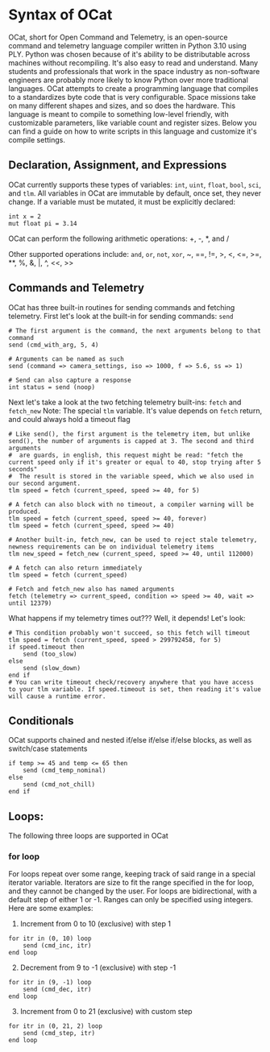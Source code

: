 # Syntax of OCat
OCat, short for Open Command and Telemetry, is an open-source command and telemetry language compiler written in Python 3.10 using PLY. Python was chosen because of it's ability to
be distributable across machines without recompiling. It's also easy to read and understand. Many students and professionals that work in the space industry as non-software engineers
are probably more likely to know Python over more traditional languages. OCat attempts to create a programming language that compiles to a standardizes byte code that is very configurable.
Space missions take on many different shapes and sizes, and so does the hardware. This language is meant to compile to something low-level friendly, with customizable parameters, like 
variable count and register sizes. Below you can find a guide on how to write scripts in this language and customize it's compile settings.

## Declaration, Assignment, and Expressions
OCat currently supports these types of variables: `int`, `uint`, `float`, `bool`, `sci`, and `tlm`. All variables in OCat are immutable by default, once set, they never change. If a variable must be mutated, it
must be explicitly declared:
```
int x = 2
mut float pi = 3.14
```
OCat can perform the following arithmetic operations: +, -, *, and /

Other supported operations include: `and`, `or`, `not`, `xor`, ~, ==, !=, >, <, <=, >=, **, %, &, |, ^, <<, >>

## Commands and Telemetry
OCat has three built-in routines for sending commands and fetching telemetry. First let's look at the built-in for sending commands: `send`
```
# The first argument is the command, the next arguments belong to that command
send (cmd_with_arg, 5, 4)

# Arguments can be named as such
send (command => camera_settings, iso => 1000, f => 5.6, ss => 1)

# Send can also capture a response
int status = send (noop)
```
Next let's take a look at the two fetching telemetry built-ins: `fetch` and `fetch_new`
Note: The special `tlm` variable. It's value depends on `fetch` return, and could always hold a timeout flag
```
# Like send(), the first argument is the telemetry item, but unlike send(), the number of arguments is capped at 3. The second and third arguments
#  are guards, in english, this request might be read: "fetch the current speed only if it's greater or equal to 40, stop trying after 5 seconds"
#  The result is stored in the variable speed, which we also used in our second argument. 
tlm speed = fetch (current_speed, speed >= 40, for 5)

# A fetch can also block with no timeout, a compiler warning will be produced.
tlm speed = fetch (current_speed, speed >= 40, forever)
tlm speed = fetch (current_speed, speed >= 40)

# Another built-in, fetch_new, can be used to reject stale telemetry, newness requirements can be on individual telemetry items
tlm new_speed = fetch_new (current_speed, speed >= 40, until 112000)

# A fetch can also return immediately
tlm speed = fetch (current_speed)

# Fetch and fetch_new also has named arguments
fetch (telemetry => current_speed, condition => speed >= 40, wait => until 12379)
```
What happens if my telemetry times out??? Well, it depends! Let's look:
```
# This condition probably won't succeed, so this fetch will timeout
tlm speed = fetch (current_speed, speed > 299792458, for 5)
if speed.timeout then 
    send (too_slow)
else
    send (slow_down)
end if
# You can write timeout check/recovery anywhere that you have access to your tlm variable. If speed.timeout is set, then reading it's value will cause a runtime error.
```

## Conditionals
OCat supports chained and nested if/else if/else if/else blocks, as well as switch/case statements
```
if temp >= 45 and temp <= 65 then
    send (cmd_temp_nominal)
else
    send (cmd_not_chill)
end if
```

## Loops:
The following three loops are supported in OCat

### for loop
For loops repeat over some range, keeping track of said range in a special iterator variable. Iterators are size to fit the range specified in the for loop,
and they cannot be changed by the user. For loops are bidirectional, with a default step of either 1 or -1. Ranges can only be specified using integers.
Here are some examples:

1.  Increment from 0 to 10 (exclusive) with step 1
```
for itr in (0, 10) loop
    send (cmd_inc, itr)
end loop
```
2.  Decrement from 9 to -1 (exclusive) with step -1
```
for itr in (9, -1) loop
    send (cmd_dec, itr)
end loop
```
3. Increment from 0 to 21 (exclusive) with custom step
```
for itr in (0, 21, 2) loop
    send (cmd_step, itr)
end loop
```






